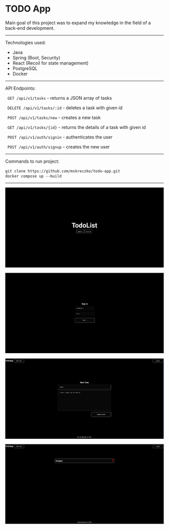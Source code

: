 # TODO App

Main goal of this project was to expand my knowledge in the field of a back-end development. 
<hr>

Technologies used:
- Java
- Spring (Boot, Security)
- React (Recoil for state management)
- PostgreSQL
- Docker

<hr>

API Endpoints:

` GET /api/v1/tasks` - returns a JSON array of tasks

` DELETE /api/v1/tasks/:id` - deletes a task with given id

` POST /api/v1/tasks/new` - creates a new task

` GET /api/v1/tasks/{id}` - returns the details of a task with given id

` POST /api/v1/auth/signin` - authenticates the user

` POST /api/v1/auth/signup` - creates the new user

<hr>

Commands to run project:
``` 
git clone https://github.com/mskreczko/todo-app.git
docker compose up --build
```

<hr>

![Hero](https://github.com/mskreczko/todo-app/blob/main/images/hero.png?raw=true)

![Sign in](https://github.com/mskreczko/todo-app/blob/main/images/signin.png?raw=true)

![New task](https://github.com/mskreczko/todo-app/blob/main/images/new_task.png?raw=true)

![Main](https://github.com/mskreczko/todo-app/blob/main/images/main.png?raw=true)

